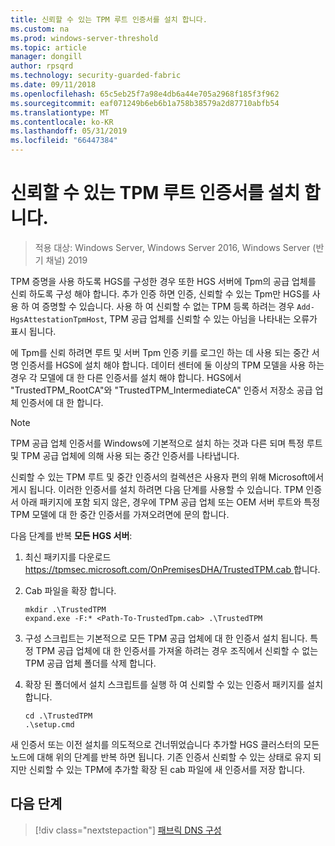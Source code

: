 ```yaml
---
title: 신뢰할 수 있는 TPM 루트 인증서를 설치 합니다.
ms.custom: na
ms.prod: windows-server-threshold
ms.topic: article
manager: dongill
author: rpsqrd
ms.technology: security-guarded-fabric
ms.date: 09/11/2018
ms.openlocfilehash: 65c5eb25f7a98e4db6a44e705a2968f185f3f962
ms.sourcegitcommit: eaf071249b6eb6b1a758b38579a2d87710abfb54
ms.translationtype: MT
ms.contentlocale: ko-KR
ms.lasthandoff: 05/31/2019
ms.locfileid: "66447384"
---
```

# <a name="install-trusted-tpm-root-certificates"></a>신뢰할 수 있는 TPM 루트 인증서를 설치 합니다.

>적용 대상: Windows Server, Windows Server 2016, Windows Server (반기 채널) 2019

TPM 증명을 사용 하도록 HGS를 구성한 경우 또한 HGS 서버에 Tpm의 공급 업체를 신뢰 하도록 구성 해야 합니다.
추가 인증 하면 인증, 신뢰할 수 있는 Tpm만 HGS를 사용 하 여 증명할 수 있습니다.
사용 하 여 신뢰할 수 없는 TPM 등록 하려는 경우 `Add-HgsAttestationTpmHost`, TPM 공급 업체를 신뢰할 수 있는 아님을 나타내는 오류가 표시 됩니다.

에 Tpm를 신뢰 하려면 루트 및 서버 Tpm 인증 키를 로그인 하는 데 사용 되는 중간 서명 인증서를 HGS에 설치 해야 합니다.
데이터 센터에 둘 이상의 TPM 모델을 사용 하는 경우 각 모델에 대 한 다른 인증서를 설치 해야 합니다.
HGS에서 "TrustedTPM_RootCA"와 "TrustedTPM_IntermediateCA" 인증서 저장소 공급 업체 인증서에 대 한 합니다.

> [!NOTE]
> TPM 공급 업체 인증서를 Windows에 기본적으로 설치 하는 것과 다른 되며 특정 루트 및 TPM 공급 업체에 의해 사용 되는 중간 인증서를 나타냅니다.

신뢰할 수 있는 TPM 루트 및 중간 인증서의 컬렉션은 사용자 편의 위해 Microsoft에서 게시 됩니다.
이러한 인증서를 설치 하려면 다음 단계를 사용할 수 있습니다.
TPM 인증서 아래 패키지에 포함 되지 않은, 경우에 TPM 공급 업체 또는 OEM 서버 루트와 특정 TPM 모델에 대 한 중간 인증서를 가져오려면에 문의 합니다.

다음 단계를 반복 **모든 HGS 서버**:

1.  최신 패키지를 다운로드 [ https://tpmsec.microsoft.com/OnPremisesDHA/TrustedTPM.cab ](https://tpmsec.microsoft.com/OnPremisesDHA/TrustedTPM.cab)합니다.

2.  Cab 파일을 확장 합니다.

    ```
    mkdir .\TrustedTPM
    expand.exe -F:* <Path-To-TrustedTpm.cab> .\TrustedTPM
    ```

3.  구성 스크립트는 기본적으로 모든 TPM 공급 업체에 대 한 인증서 설치 됩니다. 특정 TPM 공급 업체에 대 한 인증서를 가져올 하려는 경우 조직에서 신뢰할 수 없는 TPM 공급 업체 폴더를 삭제 합니다.

4.  확장 된 폴더에서 설치 스크립트를 실행 하 여 신뢰할 수 있는 인증서 패키지를 설치 합니다.

    ```
    cd .\TrustedTPM
    .\setup.cmd
    ```

새 인증서 또는 이전 설치를 의도적으로 건너뛰었습니다 추가할 HGS 클러스터의 모든 노드에 대해 위의 단계를 반복 하면 됩니다.
기존 인증서 신뢰할 수 있는 상태로 유지 되지만 신뢰할 수 있는 TPM에 추가할 확장 된 cab 파일에 새 인증서를 저장 합니다.

## <a name="next-step"></a>다음 단계

> [!div class="nextstepaction"]
> [패브릭 DNS 구성](guarded-fabric-configuring-fabric-dns-tpm.md)



